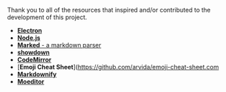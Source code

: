Thank you to all of the resources that inspired and/or contributed to the development of this project.

- [**Electron**](http://electron.atom.io/)
- [**Node.js**](https://nodejs.org/)
- [**Marked** - a markdown parser](https://github.com/chjj/marked)
- [**showdown**](http://showdownjs.github.io/showdown/)
- [**CodeMirror**](http://codemirror.net/) 
- [**Emoji Cheat Sheet**](https://github.com/arvida/emoji-cheat-sheet.com
- [**Markdownify**](https://github.com/amitmerchant1990/electron-markdownify)
- [**Moeditor**](https://moeditor.org) 
